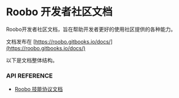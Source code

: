 # Roobo 开发者社区文档

Roobo开发者社区文档，旨在帮助开发者更好的使用社区提供的各种能力。

文档发布在 [https://roobo.gitbooks.io/docs/](https://roobo.gitbooks.io/docs/)

以下是文档整体结构。 

### API REFERENCE

* [Roobo 技能协议文档](ApiReference/skill-protocol.md)



